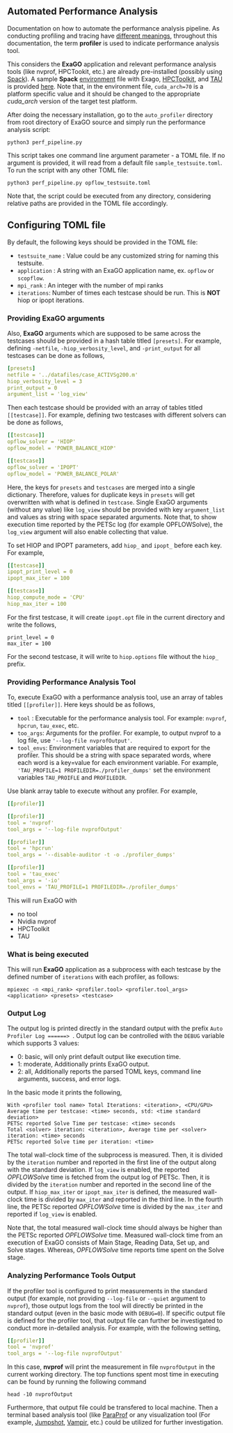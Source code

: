 Automated Performance Analysis
----------------------------------------------------

Documentation on how to automate the performance analysis pipeline. As conducting profiling and tracing have [different meanings](https://vampir.eu/tutorial/manual/introduction), throughout this documentation, the term **profiler** is used to indicate performance analysis tool.

This considers the **ExaGO** application and relevant performance analysis tools (like 
nvprof, HPCTookit, etc.) are already pre-installed (possibly using [Spack](https://spack.readthedocs.io/en/latest/features.html)). A sample **Spack** [environment](https://spack-tutorial.readthedocs.io/en/latest/tutorial_environments.html) file with Exago, [HPCToolkit](http://hpctoolkit.org/), and [TAU](https://hpc.llnl.gov/software/development-environment-software/tau-tuning-and-analysis-utilities) is provided [here](./spack.yaml). Note that, in the environment file, `cuda_arch=70` is a platform specific value and it should be changed to the appropriate *cuda_arch* version of the target test platform.

After doing the necessary installation, go to the `auto_profiler` directory from root directory of ExaGO source and simply run the performance analysis script:

```shell
python3 perf_pipeline.py
```

This script takes one command line argument parameter - a TOML file. If no argument is provided, it will read from a default file `sample_testsuite.toml`. 
To run the script with any other TOML file:

```shell
python3 perf_pipeline.py opflow_testsuite.toml
```

Note that, the script could be executed from any directory, considering relative paths are provided in the TOML file accordingly.

## Configuring TOML file
By default, the following keys should be provided in the TOML file:

- `testsuite_name` : Value could be any customized string for naming this testsuite.
- `application` : A string with an ExaGO application name, ex. `opflow` or `scopflow`.
- `mpi_rank` : An integer with the number of mpi ranks
- `iterations`: Number of times each testcase should be run. This is **NOT** hiop or ipopt iterations.

### Providing ExaGO arguments
Also, **ExaGO** arguments which are supposed to be same across the testcases should be provided in a hash table titled `[presets]`. For example, defining `-netfile`, `-hiop_verbosity_level`, and  `-print_output` for all testcases can be done as follows,

```yaml
[presets]
netfile = '../datafiles/case_ACTIVSg200.m'
hiop_verbosity_level = 3
print_output = 0
argument_list = 'log_view'
```

Then each testcase should be provided with an array of tables titled `[[testcase]]`. For example, defining two testcases with different solvers can be done 
as follows,
```yaml
[[testcase]]
opflow_solver = 'HIOP'
opflow_model = 'POWER_BALANCE_HIOP'

[[testcase]]
opflow_solver = 'IPOPT'
opflow_model = 'POWER_BALANCE_POLAR'
```

Here, the keys for `presets` and `testcases` are merged into a single dictionary. Therefore, values for duplicate keys in `presets` will get overwritten with what is defined in `testcase`. Single ExaGO arguments (without any value) like `log_view` should be provided with key `argument_list` and values as string with space separated arguments. Note that, to show execution time reported by the PETSc log (for example OPFLOWSolve), the `log_view` argument will also enable collecting that value.

To set HIOP and IPOPT parameters, add `hiop_` and `ipopt_` before each key. For example,
```yaml
[[testcase]]
ipopt_print_level = 0
ipopt_max_iter = 100

[[testcase]]
hiop_compute_mode = 'CPU'
hiop_max_iter = 100
```
For the first testcase, it will create `ipopt.opt` file in the current directory and write the follows,
```
print_level = 0
max_iter = 100
```
For the second testcase, it will write to `hiop.options` file without the `hiop_` prefix.

### Providing Performance Analysis Tool
To, execute ExaGO with a performance analysis tool, use an array of tables titled `[[profiler]]`. Here keys should be as follows,

- `tool` : Executable for the performance analysis tool. For example: `nvprof`, `hpcrun`, `tau_exec`, etc.
- `too_args`: Arguments for the profiler. For example, to output nvprof to a log file, use `'--log-file nvprofOutput'`.
- `tool_envs`: Environment variables that are required to export for the profiler. This should be a string with space separated words, where each word is a key=value for each environment variable. For example, `'TAU_PROFILE=1 PROFILEDIR=./profiler_dumps'` set the environment variables `TAU_PROIFLE` and 
  `PROFILEDIR`. 

Use blank array table to execute without any profiler. For example, 
```yaml
[[profiler]]

[[profiler]]
tool = 'nvprof'
tool_args = '--log-file nvprofOutput'

[[profiler]]
tool = 'hpcrun'
tool_args = '--disable-auditor -t -o ./profiler_dumps'

[[profiler]]
tool = 'tau_exec'
tool_args = '-io'
tool_envs = 'TAU_PROFILE=1 PROFILEDIR=./profiler_dumps'
```

This will run ExaGO with
- no tool
- Nvidia nvprof
- HPCToolkit
- TAU

### What is being executed
This will run **ExaGO** application as a subprocess with each testcase by the defined number of `iterations` with each profiler, as follows:
```shell
mpiexec -n <mpi_rank> <profiler.tool> <profiler.tool_args> <application> <presets> <testcase>
```

### Output Log
The output log is printed directly in the standard output with the prefix `Auto Profiler Log ======> `. Output log can be controlled with the `DEBUG` 
variable which supports 3 values:
- 0: basic, will only print default output like execution time.
- 1: moderate, Additionally prints ExaGO output.
- 2: all, Additionally reports the parsed TOML keys, command line arguments, success, and error logs.

In the basic mode it prints the following,

```shell
With <profiler tool name> Total Iterations: <iteration>, <CPU/GPU> Average time per testcase: <time> seconds, std: <time standard deviation>
PETSc reported Solve Time per testcase: <time> seconds
Total <solver> iteration: <iteration>, Average time per <solver> iteration: <time> seconds
PETSc reported Solve time per iteration: <time>
```

The total wall-clock time of the subprocess is measured. Then, it is divided by the `iteration` number and reported in the first line of the output along with the standard deviation. If `log_view` is enabled, the reported *OPFLOWSolve* time is fetched from the output log of PETSc. Then, it is divided by the `iteration` number and reported in the second line of the output. If `hiop_max_iter` or `ipopt_max_iter` is defined, the measured wall-clock time is divided by `max_iter` and reported in the third line. In the fourth line, the PETSc reported *OPFLOWSolve* time is divided by the `max_iter` and reported if `log_view` is enabled.

Note that, the total measured wall-clock time should always be higher than the PETSc reported *OPFLOWSolve* time. Measured wall-clock time from an execution of ExaGO consists of Main Stage, Reading Data, Set up, and Solve stages. Whereas, *OPFLOWSolve* time reports time spent on the Solve stage.

### Analyzing Performance Tools Output
If the profiler tool is configured to print measurements in the standard output (for example, not providing `--log-file` or `--quiet` argument to `nvprof`), those output logs from the tool will directly be printed in the standard output (even in the basic mode with `DEBUG=0`). If specific output file is defined for the profiler tool, that output file can further be investigated to conduct more in-detailed analysis. For example, with the following setting,

```yaml
[[profiler]]
tool = 'nvprof'
tool_args = '--log-file nvprofOutput'
```

In this case, **nvprof** will print the measurement in file `nvprofOutput` in the current working directory. The top functions spent most time in executing can be found by running the following command

```shell
head -10 nvprofOutput
```

Furthermore, that output file could be transfered to local machine. Then a terminal based analysis tool (like [ParaProf](https://www.cs.uoregon.edu/research/tau/docs/paraprof/) or any visualization tool (For example, [Jumpshot](https://www.anl.gov/mcs/jumpshot-performance-visualization-tool), [Vampir](https://vampir.eu/), etc.) could be utilized for further investigation.
